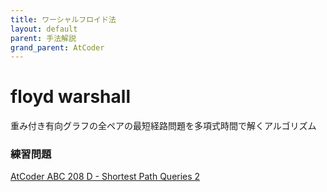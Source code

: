 ```yaml
---
title: ワーシャルフロイド法
layout: default
parent: 手法解説
grand_parent: AtCoder
---
```


# floyd warshall
重み付き有向グラフの全ペアの最短経路問題を多項式時間で解くアルゴリズム

### 練習問題
<a href="https://atcoder.jp/contests/abc208/tasks/abc208_d" target="_blank">AtCoder ABC 208 D - Shortest Path Queries 2</a>